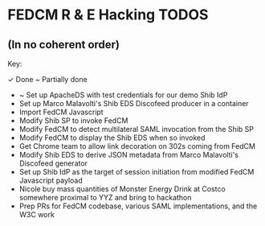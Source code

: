# FEDCM R & E Hacking TODOS

## (In no coherent order)

Key:

✓ Done
~ Partially done

- ~ Set up ApacheDS with test credentials for our demo Shib IdP
- Set up Marco Malavolti's Shib EDS Discofeed producer in a container
- Import FedCM Javascript
- Modify Shib SP to invoke FedCM
- Modify FedCM to detect multilateral SAML invocation from the Shib SP
- Modify FedCM to display the Shib EDS when so invoked
- Get Chrome team to allow link decoration on 302s coming from FedCM
- Modify Shib EDS to derive JSON metadata from Marco Malavolti's Discofeed generator
- Set up Shib IdP as the target of session initiation from modified FedCM Javascript payload
- Nicole buy mass quantities of Monster Energy Drink at Costco somewhere proximal to YYZ and bring to hackathon
- Prep PRs for FedCM codebase, various SAML implementations, and the W3C work
